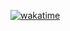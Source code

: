 [![wakatime](https://wakatime.com/badge/user/018cd559-db8b-4e16-8c5b-924380197da8.svg)](https://wakatime.com/@018cd559-db8b-4e16-8c5b-924380197da8)
